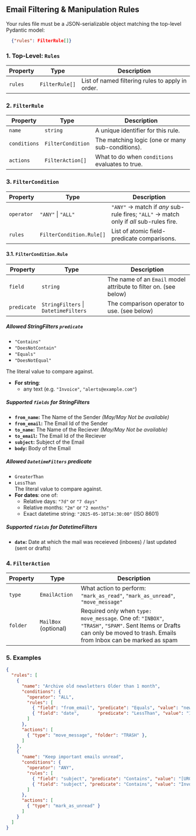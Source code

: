 ## Email Filtering & Manipulation Rules

Your rules file must be a JSON-serializable object matching the top-level Pydantic model:

```json
  {"rules": FilterRule[]}
```

### 1. Top-Level: `Rules`

| Property | Type           | Description                                       |
| -------- | -------------- | ------------------------------------------------- |
| `rules`  | `FilterRule[]` | List of named filtering rules to apply in order.  |

### 2. `FilterRule`

| Property      | Type               | Description                                                                                   |
| ------------- | ------------------ | --------------------------------------------------------------------------------------------- |
| `name`        | `string`           | A unique identifier for this rule.                                                           |
| `conditions`  | `FilterCondition`  | The matching logic (one or many sub-conditions).                                             |
| `actions`     | `FilterAction[]`   | What to do when `conditions` evaluates to true.                                              |

### 3. `FilterCondition`

| Property    | Type                     | Description                                                                                                                           |
| ----------- | ------------------------ | ------------------------------------------------------------------------------------------------------------------------------------- |
| `operator`  | `"ANY"` \| `"ALL"`       | `"ANY"` → match if _any_ sub-rule fires; `"ALL"` → match only if _all_ sub-rules fire.                                                 |
| `rules`     | `FilterCondition.Rule[]` | List of atomic field-predicate comparisons.                                                                                           |

#### 3.1. `FilterCondition.Rule`

| Property    | Type                                          | Description                                                                                                                                       |
| ----------- | --------------------------------------------- | ------------------------------------------------------------------------------------------------------------------------------------------------- |
| `field`     | `string`                                      | The name of an `Email` model attribute to filter on. (see below)                            |
| `predicate` | `StringFilters` \| `DatetimeFilters`          | The comparison operator to use. (see below)


##### Allowed StringFilters `predicate`
- `"Contains"`  
- `"DoesNotContain"`  
- `"Equals"`  
- `"DoesNotEqual"`

The literal value to compare against.
- **For string**:
  - any text (e.g. `"Invoice"`, `"alerts@example.com"`)

##### Supported `fields` for StringFilters
- **`from_name`:** The Name of the Sender *(May/May Not be available)*
- **`from_email`:** The Email Id of the Sender
- **`to_name`:** The Name of the Reciever *(May/May Not be available)*
- **`to_email`:** The Email Id of the Reciever
- **`subject`:** Subject of the Email
- **`body`:** Body of the Email

##### Allowed `DatetimeFilters` predicate
- `GreaterThan`  
- `LessThan`  
The literal value to compare against.  
- **For dates**: one of:  
  - Relative days: `"7d"` or `"7 days"`  
  - Relative months: `"2m"` or `"2 months"`  
  - Exact datetime string: `"2025-05-10T14:30:00"` (ISO 8601)
##### Supported `fields` for DatetimeFilters
- **`date`:** Date at which the mail was receieved (inboxes) / last updated (sent or drafts)

### 4. `FilterAction`

| Property | Type                | Description                                                                                               |
| -------- | ------------------- | --------------------------------------------------------------------------------------------------------- |
| `type`   | `EmailAction`       | What action to perform: `"mark_as_read"`, `"mark_as_unread"`, `"move_message"`                                       |
| `folder` | `MailBox` (optional) | Required only when `type: move_message`. One of: `"INBOX"`, `"TRASH"`, `"SPAM"`. Sent Items or Drafts can only be moved to trash. Emails from Inbox can be marked as spam               |

### 5. Examples

```json
{
  "rules": [
    {
      "name": "Archive old newsletters Older than 1 month",
      "conditions": {
        "operator": "ALL",
        "rules": [
          { "field": "from_email", "predicate": "Equals", "value": "newsletter@example.com" },
          { "field": "date",       "predicate": "LessThan", "value": "1m" }
        ]
      },
      "actions": [
        { "type": "move_message", "folder": "TRASH" },
      ]
    },
    {
      "name": "Keep important emails unread",
      "conditions": {
        "operator": "ANY",
        "rules": [
          { "field": "subject", "predicate": "Contains", "value": "[URGENT]" },
          { "field": "subject", "predicate": "Contains", "value": "Invoice" }
        ]
      },
      "actions": [
        { "type": "mark_as_unread" }
      ]
    }
  ]
}
```
